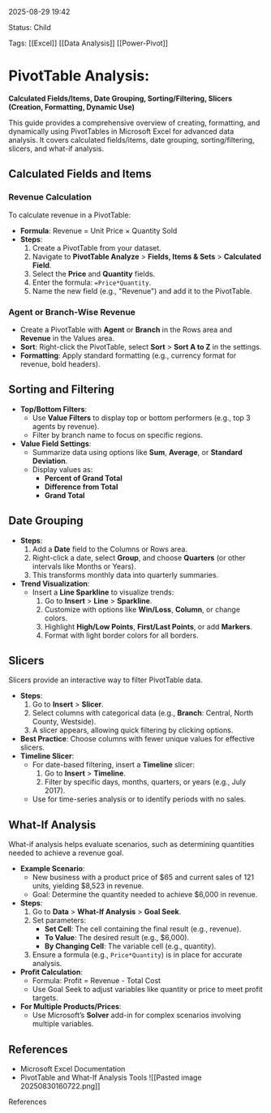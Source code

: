 2025-08-29 19:42

Status: Child

Tags: [[Excel]] [[Data Analysis]] [[Power-Pivot]]


# PivotTable Analysis: 
**Calculated Fields/Items, Date Grouping, Sorting/Filtering, Slicers (Creation, Formatting, Dynamic Use)**

This guide provides a comprehensive overview of creating, formatting, and dynamically using PivotTables in Microsoft Excel for advanced data analysis. It covers calculated fields/items, date grouping, sorting/filtering, slicers, and what-if analysis.

## Calculated Fields and Items

### Revenue Calculation

To calculate revenue in a PivotTable:

- **Formula**: Revenue = Unit Price × Quantity Sold
- **Steps**:
    1. Create a PivotTable from your dataset.
    2. Navigate to **PivotTable Analyze** > **Fields, Items & Sets** > **Calculated Field**.
    3. Select the **Price** and **Quantity** fields.
    4. Enter the formula: `=Price*Quantity`.
    5. Name the new field (e.g., "Revenue") and add it to the PivotTable.

### Agent or Branch-Wise Revenue

- Create a PivotTable with **Agent** or **Branch** in the Rows area and **Revenue** in the Values area.
- **Sort**: Right-click the PivotTable, select **Sort** > **Sort A to Z** in the settings.
- **Formatting**: Apply standard formatting (e.g., currency format for revenue, bold headers).

## Sorting and Filtering

- **Top/Bottom Filters**:
    - Use **Value Filters** to display top or bottom performers (e.g., top 3 agents by revenue).
    - Filter by branch name to focus on specific regions.
- **Value Field Settings**:
    - Summarize data using options like **Sum**, **Average**, or **Standard Deviation**.
    - Display values as:
        - **Percent of Grand Total**
        - **Difference from Total**
        - **Grand Total**

## Date Grouping

- **Steps**:
    1. Add a **Date** field to the Columns or Rows area.
    2. Right-click a date, select **Group**, and choose **Quarters** (or other intervals like Months or Years).
    3. This transforms monthly data into quarterly summaries.
- **Trend Visualization**:
    - Insert a **Line Sparkline** to visualize trends:
        1. Go to **Insert** > **Line** > **Sparkline**.
        2. Customize with options like **Win/Loss**, **Column**, or change colors.
        3. Highlight **High/Low Points**, **First/Last Points**, or add **Markers**.
        4. Format with light border colors for all borders.

## Slicers

Slicers provide an interactive way to filter PivotTable data.

- **Steps**:
    1. Go to **Insert** > **Slicer**.
    2. Select columns with categorical data (e.g., **Branch**: Central, North County, Westside).
    3. A slicer appears, allowing quick filtering by clicking options.
- **Best Practice**: Choose columns with fewer unique values for effective slicers.
- **Timeline Slicer**:
    - For date-based filtering, insert a **Timeline** slicer:
        1. Go to **Insert** > **Timeline**.
        2. Filter by specific days, months, quarters, or years (e.g., July 2017).
    - Use for time-series analysis or to identify periods with no sales.

## What-If Analysis

What-if analysis helps evaluate scenarios, such as determining quantities needed to achieve a revenue goal.

- **Example Scenario**:
    - New business with a product price of $65 and current sales of 121 units, yielding $8,523 in revenue.
    - Goal: Determine the quantity needed to achieve $6,000 in revenue.
- **Steps**:
    1. Go to **Data** > **What-If Analysis** > **Goal Seek**.
    2. Set parameters:
        - **Set Cell**: The cell containing the final result (e.g., revenue).
        - **To Value**: The desired result (e.g., $6,000).
        - **By Changing Cell**: The variable cell (e.g., quantity).
    3. Ensure a formula (e.g., `Price*Quantity`) is in place for accurate analysis.
- **Profit Calculation**:
    - Formula: Profit = Revenue - Total Cost
    - Use Goal Seek to adjust variables like quantity or price to meet profit targets.
- **For Multiple Products/Prices**:
    - Use Microsoft’s **Solver** add-in for complex scenarios involving multiple variables.

## References

- Microsoft Excel Documentation
- PivotTable and What-If Analysis Tools
![[Pasted image 20250830160722.png]]

References